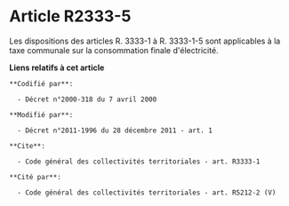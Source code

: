 # Article R2333-5

Les dispositions des articles R. 3333-1 à R. 3333-1-5 sont applicables à la taxe communale sur la consommation finale
d'électricité.

**Liens relatifs à cet article**

	**Codifié par**:

	  - Décret n°2000-318 du 7 avril 2000

	**Modifié par**:

	  - Décret n°2011-1996 du 28 décembre 2011 - art. 1

	**Cite**:

	  - Code général des collectivités territoriales - art. R3333-1

	**Cité par**:

	  - Code général des collectivités territoriales - art. R5212-2 (V)
